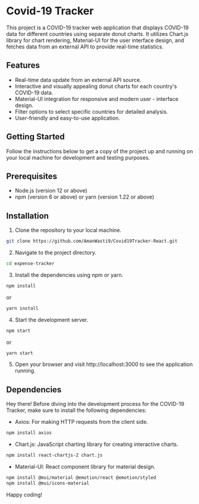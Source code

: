 
# Covid-19 Tracker

This project is a COVID-19 tracker web application that displays COVID-19 data for different countries using separate donut charts. It utilizes Chart.js library for chart rendering, Material-UI for the user interface design, and fetches data from an external API to provide real-time statistics.


## Features
- Real-time data update from an external API source.
- Interactive and visually appealing donut charts for each country's COVID-19 data.
- Material-UI integration for responsive and modern user - interface design.
- Filter options to select specific countries for detailed analysis.
- User-friendly and easy-to-use application.
## Getting Started

Follow the instructions below to get a copy of the project up and running on your local machine for development and testing purposes.
## Prerequisites
- Node.js (version 12 or above)
- npm (version 6 or above) or yarn (version 1.22 or above)
## Installation

1. Clone the repository to your local machine.

```bash
git clone https://github.com/AmanWasti9/Covid19Tracker-React.git
```

2. Navigate to the project directory.

```bash
cd expense-tracker
```

3. Install the dependencies using npm or yarn.
```bash
npm install
```
or
```bash
yarn install
```
4. Start the development server.
```bash
npm start
```
or 
```bash
yarn start
```
5. Open your browser and visit http://localhost:3000 to see the application running.

## Dependencies
Hey there! Before diving into the development process for the COVID-19 Tracker, make sure to install the following dependencies:

- Axios: For making HTTP requests from the client side.
```bash
npm install axios
```
- Chart.js: JavaScript charting library for creating interactive charts.
```bash
npm install react-chartjs-2 chart.js
```
- Material-UI: React component library for material design.
```bash
npm install @mui/material @emotion/react @emotion/styled
npm install @mui/icons-material
```
Happy coding!


